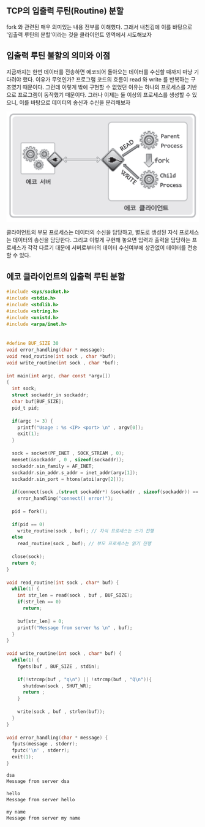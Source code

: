 ## TCP의 입출력 루틴(Routine) 분할
fork 와 관련된 매우 의미있는 내용 전부를 이해했다. 그래서 내친김에 이를 바탕으로 '입출력 루틴의 분할'이라는 것을 클라이언트 영역에서 시도해보자 

## 입출력 루틴 불할의 의미와 이점
지금까지는 한번 데이터를 전송하면 에코되어 돌아오는 데이터를 수신할 때까지 마냥 기다려야 했다. 이유가 무엇인가? 프로그램 코드의 흐름이 read 와 write 를 반복하는 구조였기 때문이다. 그런데 이렇게 밖에 구현할 수 없었던 이유는 하나의 프로세스를 기반으로 프로그램이 동작했기 때문이다. 그러나 이제는 둘 이상의 프로세스를 생성할 수 있으니, 이를 바탕으로 데이터의 송신과 수신을 분리해보자

![alt text](/image/image10.png)

클라이언트의 부모 프로세스는 데이터의 수신을 담당하고, 별도로 생성된 자식 프로세스는 데이터의 송신을 담당한다. 그리고 이렇게 구현해 놓으면 입력과 출력을 담당하는 프로세스가 각각 다르기 대문에 서버로부터의 데이터 수신여부에 상관없이 데이터를 전송할 수 있다.

## 에코 클라이언트의 입출력 루틴 분할
```c
#include <sys/socket.h>
#include <stdio.h>
#include <stdlib.h>
#include <string.h>
#include <unistd.h>
#include <arpa/inet.h>


#define BUF_SIZE 30
void error_handling(char * message);
void read_routine(int sock , char *buf);
void write_routine(int sock , char *buf);

int main(int argc, char const *argv[])
{
  int sock;
  struct sockaddr_in sockaddr;
  char buf[BUF_SIZE];
  pid_t pid;

  if(argc != 3) {
    printf("Usage : %s <IP> <port> \n" , argv[0]);
    exit(1);
  }

  sock = socket(PF_INET , SOCK_STREAM , 0);
  memset(&sockaddr , 0 , sizeof(sockaddr));
  sockaddr.sin_family = AF_INET;
  sockaddr.sin_addr.s_addr = inet_addr(argv[1]);
  sockaddr.sin_port = htons(atoi(argv[2]));

  if(connect(sock ,(struct sockaddr*) &sockaddr , sizeof(sockaddr)) == -1)
    error_handling("connect() error!");
  
  pid = fork();

  if(pid == 0)
    write_routine(sock , buf); // 자식 프로세스는 쓰기 진행
  else  
    read_routine(sock , buf); // 부모 프로세스는 읽기 진행

  close(sock);
  return 0;
}

void read_routine(int sock , char* buf) {
  while(1) {
    int str_len = read(sock , buf , BUF_SIZE);
    if(str_len == 0)
      return;
    
    buf[str_len] = 0;
    printf("Message from server %s \n" , buf);
  }
}

void write_routine(int sock , char* buf) {
  while(1) {
    fgets(buf , BUF_SIZE , stdin);

    if(!strcmp(buf , "q\n") || !strcmp(buf , "Q\n")){
      shutdown(sock , SHUT_WR);
      return ;
    }

    write(sock , buf , strlen(buf));
  }
}

void error_handling(char * message) {
  fputs(message , stderr);
  fputc('\n' , stderr);
  exit(1);
}
```

```
dsa
Message from server dsa
 
hello
Message from server hello
 
my name
Message from server my name
```

